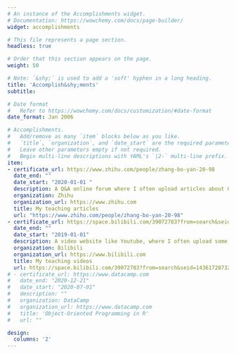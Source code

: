 ```yaml
---
# An instance of the Accomplishments widget.
# Documentation: https://wowchemy.com/docs/page-builder/
widget: accomplishments

# This file represents a page section.
headless: true

# Order that this section appears on the page.
weight: 50

# Note: `&shy;` is used to add a 'soft' hyphen in a long heading.
title: 'Accomplish&shy;ments'
subtitle:

# Date format
#   Refer to https://wowchemy.com/docs/customization/#date-format
date_format: Jan 2006

# Accomplishments.
#   Add/remove as many `item` blocks below as you like.
#   `title`, `organization`, and `date_start` are the required parameters.
#   Leave other parameters empty if not required.
#   Begin multi-line descriptions with YAML's `|2-` multi-line prefix.
item:
- certificate_url: https://www.zhihu.com/people/zhang-bo-yan-20-98
  date_end: ""
  date_start: "2020-01-01 "
  description: A Q&A online forum where I often upload articles about CFD and MATLAB
  organization: Zhihu
  organization_url: https://www.zhihu.com
  title: My teaching articles
  url: "https://www.zhihu.com/people/zhang-bo-yan-20-98"
- certificate_url: https://space.bilibili.com/39072783?from=search&seid=14361728732764341010&spm_id_from=333.337.0.0
  date_end: ""
  date_start: "2019-01-01"
  description: A video website like Youtube, where I often upload some instructional videos about CFD
  organization: Bilibili
  organization_url: https://www.bilibili.com
  title: My teaching videos
  url: https://space.bilibili.com/39072783?from=search&seid=14361728732764341010&spm_id_from=333.337.0.0
# - certificate_url: https://www.datacamp.com
#   date_end: "2020-12-21"
#   date_start: "2020-07-01"
#   description: ""
#   organization: DataCamp
#   organization_url: https://www.datacamp.com
#   title: 'Object-Oriented Programming in R'
#   url: ""

design:
  columns: '2' 
---
```

